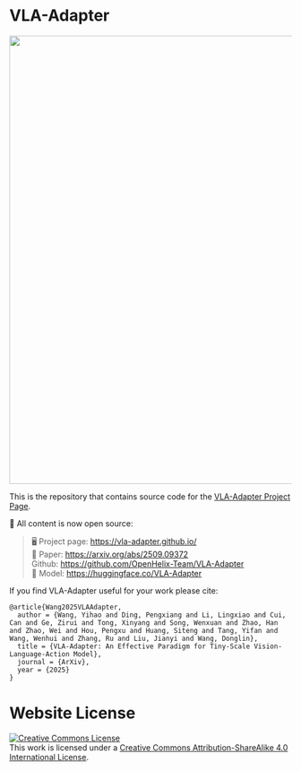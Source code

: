# VLA-Adapter

<p align="center">
    <img src="https://huggingface.co/datasets/VLA-Adapter/Figures/resolve/main/Logo.png" width="800"/>
<p>

This is the repository that contains source code for the [VLA-Adapter Project Page](https://vla-adapter.github.io/).

📌 All content is now open source:
>🖥️ Project page: https://vla-adapter.github.io/<br/>
>📝 Paper: https://arxiv.org/abs/2509.09372<br/>
>Github: https://github.com/OpenHelix-Team/VLA-Adapter<br/>
>🤗 Model: https://huggingface.co/VLA-Adapter


If you find VLA-Adapter useful for your work please cite:
```
@article{Wang2025VLAAdapter,
  author = {Wang, Yihao and Ding, Pengxiang and Li, Lingxiao and Cui, Can and Ge, Zirui and Tong, Xinyang and Song, Wenxuan and Zhao, Han and Zhao, Wei and Hou, Pengxu and Huang, Siteng and Tang, Yifan and Wang, Wenhui and Zhang, Ru and Liu, Jianyi and Wang, Donglin},
  title = {VLA-Adapter: An Effective Paradigm for Tiny-Scale Vision-Language-Action Model},
  journal = {ArXiv},
  year = {2025}
}

```

# Website License
<a rel="license" href="http://creativecommons.org/licenses/by-sa/4.0/"><img alt="Creative Commons License" style="border-width:0" src="https://i.creativecommons.org/l/by-sa/4.0/88x31.png" /></a><br />This work is licensed under a <a rel="license" href="http://creativecommons.org/licenses/by-sa/4.0/">Creative Commons Attribution-ShareAlike 4.0 International License</a>.
